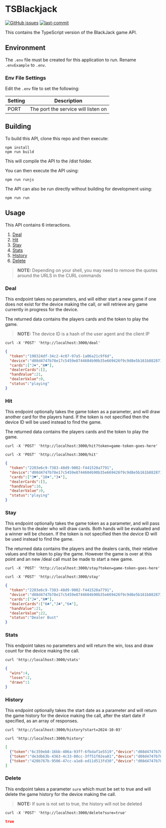 # TSBlackjack
[![GitHub issues](https://img.shields.io/github/issues/nakedmcse/TSBlackjack.png)](https://github.com/nakedmcse/TSBlackjack/issues)
[![last-commit](https://img.shields.io/github/last-commit/nakedmcse/TSBlackjack)](https://github.com/nakedmcse/TSBlackjack/commits/master)

This contains the TypeScript version of the BlackJack game API.

## Environment
The `.env` file must be created for this application to run.  Rename `.envExample` to `.env`.

### Env File Settings
Edit the `.env` file to set the following:

| Setting                   | Description                                                             |
|---------------------------|-------------------------------------------------------------------------|
| PORT                      | The port the service will listen on                                     |

## Building

To build this API, clone this repo and then execute:

```shell
npm install
npm run build
```

This will compile the API to the /dist folder.

You can then execute the API using:

```shell
npm run runjs
```

The API can also be run directly without building for development using:

```shell
npm run run
```

## Usage

This API contains 6 interactions.

1. [Deal](#deal)
2. [Hit](#hit)
3. [Stay](#stay)
4. [Stats](#stats)
5. [History](#history)
6. [Delete](#delete)

> **NOTE:** Depending on your shell, you may need to remove the quotes around the URLS in the CURL commands

### Deal<a id="deal"></a>
This endpoint takes no parameters, and will either start a new game if one does not exist for the device making the call,
or will retrieve any game currently in progress for the device.

The returned data contains the players cards and the token to play the game.

> **NOTE:** The device ID is a hash of the user agent and the client IP

```shell
curl -X 'POST' 'http://localhost:3000/deal'
```
```json
{
  "token":"190324df-34c2-4c07-97a5-1a06a21c9f6d",
  "device":"d08d4747b78e17c5459e8744604b90b35e669426f9c9d8e5b161b8828711c1ba",
  "cards":["J♦","A♥"],
  "dealerCards":[],
  "handValue":21,
  "dealerValue":0,
  "status":"playing"
}
```

### Hit<a id="hit"></a>
This endpoint optionally takes the game token as a parameter, and will draw another card for the players hand.
If the token is not specified then the device ID will be used instead to find the game.

The returned data contains the players cards and the token to play the game.

```shell
curl -X 'POST' 'http://localhost:3000/hit?token=game-token-goes-here'

curl -X 'POST' 'http://localhost:3000/hit'
```
```json
{
  "token":"2203e6c9-7383-48d9-9002-f441520a7791",
  "device":"d08d4747b78e17c5459e8744604b90b35e669426f9c9d8e5b161b8828711c1ba",
  "cards":["3♥","10♦","3♦"],
  "dealerCards":[],
  "handValue":16,
  "dealerValue":0,
  "status":"playing"
}
```

### Stay<a id="stay"></a>
This endpoint optionally takes the game token as a parameter, and will pass the turn to the dealer who will draw cards.
Both hands will be evaluated and a winner will be chosen.
If the token is not specified then the device ID will be used instead to find the game.

The returned data contains the players and the dealers cards, their relative values and the token to play the game.
However the game is over at this point and an new /deal call must be made to start a new game.

```shell
curl -X 'POST' 'http://localhost:3000/stay?token=game-token-goes-here'

curl -X 'POST' 'http://localhost:3000/stay'
```
```json
{
  "token":"2203e6c9-7383-48d9-9002-f441520a7791",
  "device":"d08d4747b78e17c5459e8744604b90b35e669426f9c9d8e5b161b8828711c1ba",
  "cards":["J♦","A♥"],
  "dealerCards":["6♣","J♣","6♠"],
  "handValue":21,
  "dealerValue":22,
  "status":"Dealer Bust"
}
```

### Stats<a id="stats"></a>
This endpoint takes no parameters and will return the win, loss and draw count for the device making the call.

```shell
curl 'http://localhost:3000/stats'
```
```json
{
  "wins":4,
  "loses":2,
  "draws":1
}
```

### History<a id="history"></a>
This endpoint optionally takes the start date as a parameter and will return the game history for the device making the call, after the start date if specified, as an array of responses.

```shell
curl 'http://localhost:3000/history?start=2024-10-03'

curl 'http://localhost:3000/history'
```

```json
[
  {"token":"6c359eb8-16bb-406a-93ff-6fbdaf1e5519","device":"d08d4747b78e17c5459e8744604b90b35e669426f9c9d8e5b161b8828711c1ba","cards":["6♣","5♦","10♥"],"dealerCards":["7♠","5♥","Q♣"],"handValue":21,"dealerValue":22,"status":"Dealer Bust"},
  {"token":"de3db63b-4363-4c33-80cc-3ff51f02ea81","device":"d08d4747b78e17c5459e8744604b90b35e669426f9c9d8e5b161b8828711c1ba","cards":["9♠","5♥","7♥"],"dealerCards":["Q♥","5♠","10♥"],"handValue":21,"dealerValue":25,"status":"Dealer Bust"},
  {"token":"420b767b-9506-47cc-a1e8-ed11d513fd30","device":"d08d4747b78e17c5459e8744604b90b35e669426f9c9d8e5b161b8828711c1ba","cards":["4♣","10♣","9♦"],"dealerCards":["6♣","3♥"],"handValue":23,"dealerValue":9,"status":"Bust"}
]
```

### Delete<a id="delete"></a>
This endpoint takes a parameter `sure` which must be set to true and will delete the game history for the device making the call.

> **NOTE:** If sure is not set to true, the history will not be deleted

```shell
curl -X 'POST' 'http://localhost:3000/delete?sure=true'
```

```json
true
```